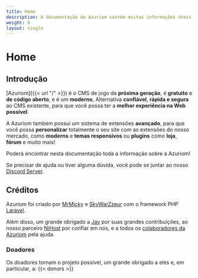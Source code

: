 ```yaml
---
title: Home
description: A documentação do Azuriom contém muitas informações úteis sobre o Azuriom, para instalação, uso ou desenvolvimento de extensões.
weight: 0
layout: single
---
```


# Home

## Introdução

[Azuriom]({{< url "/" >}}) é o CMS de jogo da **próxima geração**, é **gratuito** e **de código aberto**, e é um **moderno**, Alternativa **confiável**, **rápida e segura** ao CMS existente, para que você possa ter a **melhor experiência na Web possível**.

A Azuriom também possui um sistema de extensões **avançado**, para que você possa **personalizar** totalmente o seu site com as extensões do nosso mercado, como **moderns** e **temas responsivos** ou **plugins** como **loja**, **fórum** e muito mais!

Poderá encontrar nesta documentação toda a informação sobre a Azuriom!

Se precisar de ajuda ou tiver alguma dúvida, você pode se juntar ao nosso [Discord Server](https://azuriom.com/discord).

## Créditos

Azuriom foi criado por [MrMicky](https://mrmicky.fr/) e [SkyWarZzeur](https://twitter.com/SkyWarZzeur) com o framework PHP [Laravel](https://laravel.com/).

Além disso, um grande obrigado a [Jav](https://www.linkedin.com/in/jean-alexandre-valentin-531236153/) por suas grandes contribuições, ao nosso parceiro [NiHost](https://www.ni-host.com/?utm_source=home&utm_medium=links&utm_campaign=AzuriomCom) por confiar em nós, e a todos os [colaboradores da Azuriom](https://github.com/Azuriom/Azuriom/graphs/contributors) pela ajuda.

### Doadores

Os doadores tornam o projeto possível, um grande obrigado a eles e, em particular, a:
{{< donors >}}
